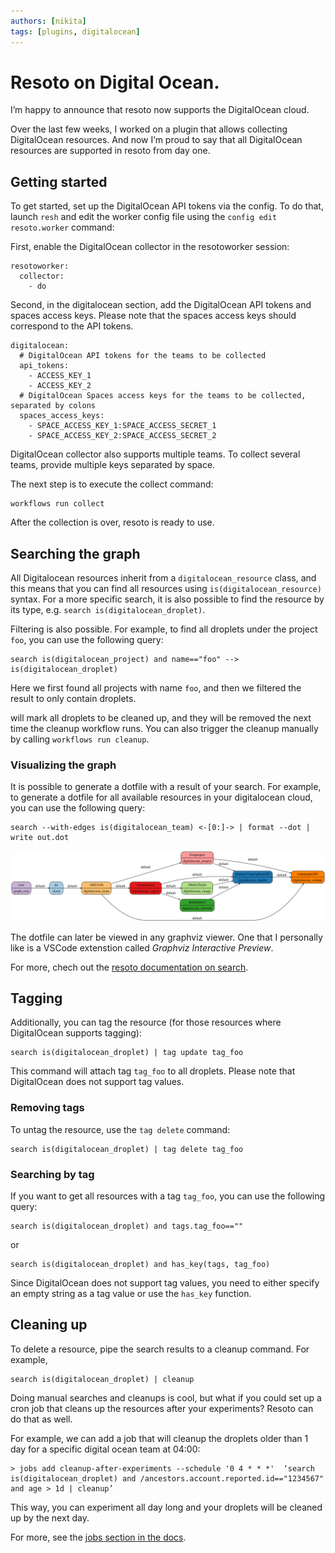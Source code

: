 ```yaml
---
authors: [nikita]
tags: [plugins, digitalocean]
---
```


# Resoto on Digital Ocean.

I’m happy to announce that resoto now supports the DigitalOcean cloud.

Over the last few weeks, I worked on a plugin that allows collecting DigitalOcean resources. And now I’m proud to say that all DigitalOcean resources are supported in resoto from day one.

## Getting started

To get started, set up the DigitalOcean API tokens via the config. To do that, launch `resh` and edit the worker config file using the `config edit resoto.worker` command:

First, enable the DigitalOcean collector in the resotoworker session:

```
resotoworker:
  collector:
    - do
```

Second, in the digitalocean section, add the DigitalOcean API tokens and spaces access keys. Please note that the spaces access keys should correspond to the API tokens.

```
digitalocean:
  # DigitalOcean API tokens for the teams to be collected
  api_tokens:
    - ACCESS_KEY_1
    - ACCESS_KEY_2
  # DigitalOcean Spaces access keys for the teams to be collected, separated by colons
  spaces_access_keys:
    - SPACE_ACCESS_KEY_1:SPACE_ACCESS_SECRET_1
    - SPACE_ACCESS_KEY_2:SPACE_ACCESS_SECRET_2

```

DigitalOcean collector also supports multiple teams. To collect several teams, provide multiple keys separated by space.

The next step is to execute the collect command:

```
workflows run collect
```

After the collection is over, resoto is ready to use.

<!--truncate-->

## Searching the graph

All Digitalocean resources inherit from a `digitalocean_resource` class, and this means that you can find all resources using `is(digitalocean_resource)` syntax. For a more specific search, it is also possible to find the resource by its type, e.g. `search is(​​digitalocean_droplet)`.

Filtering is also possible. For example, to find all droplets under the project `foo`, you can use the following query:

```
search is(digitalocean_project) and name=="foo" --> is(digitalocean_droplet)
```

Here we first found all projects with name `foo`, and then we filtered the result to only contain droplets.

will mark all droplets to be cleaned up, and they will be removed the next time the cleanup workflow runs. You can also trigger the cleanup manually by calling `workflows run cleanup`.

### Visualizing the graph

It is possible to generate a dotfile with a result of your search. For example, to generate a dotfile for all available resources in your digitalocean cloud, you can use the following query:

```
search --with-edges is(digitalocean_team) <-[0:]-> | format --dot | write out.dot
```

![graph](./img/graph.svg)

The dotfile can later be viewed in any graphviz viewer. One that I personally like is a VSCode extenstion called _Graphviz Interactive Preview_.

For more, chech out the [resoto documentation on search](https://resoto.com/docs/concepts/search).

## Tagging

Additionally, you can tag the resource (for those resources where DigitalOcean supports tagging):

```
search is(digitalocean_droplet) | tag update tag_foo
```

This command will attach tag `tag_foo` to all droplets. Please note that DigitalOcean does not support tag values.

### Removing tags

To untag the resource, use the `tag delete` command:

```
search is(digitalocean_droplet) | tag delete tag_foo
```

### Searching by tag

If you want to get all resources with a tag `tag_foo`, you can use the following query:

```
search is(digitalocean_droplet) and tags.tag_foo==""
```

or

```
search is(digitalocean_droplet) and has_key(tags, tag_foo)
```

Since DigitalOcean does not support tag values, you need to either specify an empty string as a tag value or use the `has_key` function.

## Cleaning up

To delete a resource, pipe the search results to a cleanup command. For example,

```
search is(​​digitalocean_droplet) | cleanup
```

Doing manual searches and cleanups is cool, but what if you could set up a cron job that cleans up the resources after your experiments? Resoto can do that as well.

For example, we can add a job that will cleanup the droplets older than 1 day for a specific digital ocean team at 04:00:

```
> jobs add cleanup-after-experiments --schedule '0 4 * * *'  ‘search is(digitalocean_droplet) and /ancestors.account.reported.id=="1234567" and age > 1d | cleanup’
```

This way, you can experiment all day long and your droplets will be cleaned up by the next day.

For more, see the [jobs section in the docs](https://resoto.com/docs/concepts/automation/job).
